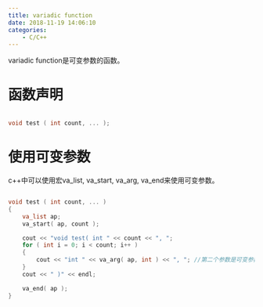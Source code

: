 ```yaml
---
title: variadic function
date: 2018-11-19 14:06:10
categories:
    - C/C++
---
```

variadic function是可变参数的函数。
<!-- more -->
# 函数声明
```c

void test ( int count, ... );

```

# 使用可变参数
c++中可以使用宏va_list, va_start, va_arg, va_end来使用可变参数。

```c

void test ( int count, ... )
{
    va_list ap;
    va_start( ap, count );

    cout << "void test( int " << count << ", ";
    for ( int i = 0; i < count; i++ )
    {
        cout << "int " << va_arg( ap, int ) << ", "; //第二个参数是可变参数的类型
    }
    cout << " )" << endl;

    va_end( ap );
}

```